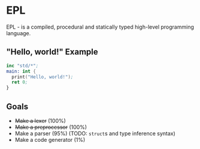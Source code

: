 # EPL
EPL - is a compiled, procedural and statically typed high-level programming language.
## "Hello, world!" Example
```nasm
inc "std/*";
main: int {
  print("Hello, world!");
  ret 0;
}
```    
## Goals
* ~~Make a lexer~~ (100%)
* ~~Make a preprocessor~~ (100%)
* Make a parser (95%) (TODO: `struct`s and type inference syntax)
* Make a code generator (1%)
